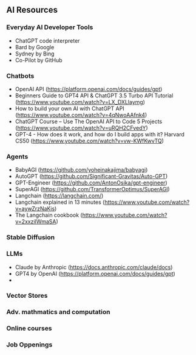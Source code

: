 ## AI Resources

### Everyday AI Developer Tools
- ChatGPT code interpreter
- Bard by Google
- Sydney by Bing
- Co-Pilot by GitHub

### Chatbots
- OpenAI API (https://platform.openai.com/docs/guides/gpt)
- Beginners Guide to GPT4 API & ChatGPT 3.5 Turbo API Tutorial (https://www.youtube.com/watch?v=LX_DXLlaymg)
- How to build your own AI with ChatGPT API (https://www.youtube.com/watch?v=4qNwoAAfnk4)
- ChatGPT Course – Use The OpenAI API to Code 5 Projects (https://www.youtube.com/watch?v=uRQH2CFvedY)
- GPT-4 - How does it work, and how do I build apps with it? Harvard CS50 (https://www.youtube.com/watch?v=vw-KWfKwvTQ)

### Agents
- BabyAGI (https://github.com/yoheinakajima/babyagi)
- AutoGPT (https://github.com/Significant-Gravitas/Auto-GPT)
- GPT-Engineer (https://github.com/AntonOsika/gpt-engineer)
- SuperAGI (https://github.com/TransformerOptimus/SuperAGI)
- Langchain (https://langchain.com/)
- Langchain explained in 13 minutes (https://www.youtube.com/watch?v=aywZrzNaKjs)
- The Langchain cookbook (https://www.youtube.com/watch?v=2xxziIWmaSA)

### Stable Diffusion

### LLMs
- Claude by Anthropic (https://docs.anthropic.com/claude/docs)
- GPT4 by OpenAI (https://platform.openai.com/docs/guides/gpt)
- 


### Vector Stores

### Adv. mathmatics and computation

### Online courses

### Job Oppenings
